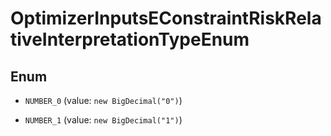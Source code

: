 

# OptimizerInputsEConstraintRiskRelativeInterpretationTypeEnum

## Enum


* `NUMBER_0` (value: `new BigDecimal("0")`)

* `NUMBER_1` (value: `new BigDecimal("1")`)



